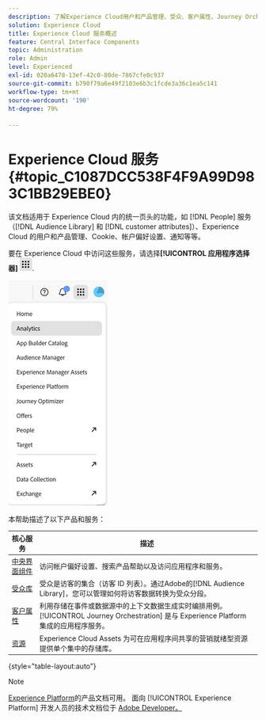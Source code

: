 ```yaml
---
description: 了解Experience Cloud用户和产品管理、受众、客户属性、Journey Orchestration、选件、位置、Experience Platform和Mobile Services。
solution: Experience Cloud
title: Experience Cloud 服务概述
feature: Central Interface Components
topic: Administration
role: Admin
level: Experienced
exl-id: 020a6478-13ef-42c0-80de-7867cfe0c937
source-git-commit: b790f79a6e49f2103e6b3c1fcde3a36c1ea5c141
workflow-type: tm+mt
source-wordcount: '190'
ht-degree: 79%

---
```


# Experience Cloud 服务 {#topic_C1087DCC538F4F9A99D983C1BB29EBE0}

该文档适用于 Experience Cloud 内的统一页头的功能，如 [!DNL People] 服务（[!DNL Audience Library] 和 [!DNL customer attributes]）、Experience Cloud 的用户和产品管理、Cookie、帐户偏好设置、通知等等。

要在 Experience Cloud 中访问这些服务，请选择&#x200B;**[!UICONTROL 应用程序选择器]**
![服务选择器](../assets/apps-icon.png).

![Experience Cloud 服务](../assets/platform-core-services.png)

本帮助描述了以下产品和服务：

| 核心服务 | 描述 |
|--- |--- |
| [中央界面组件](../experience-cloud.md) | 访问帐户偏好设置、搜索产品帮助以及访问应用程序和服务。 |
| [受众库](audiences/overview.md) | 受众是访客的集合（访客 ID 列表）。通过Adobe的[!DNL Audience Library]，您可以管理如何将访客数据转换为受众分段。 |
| [客户属性](customer-attributes/attributes.md) | 利用存储在事件或数据源中的上下文数据生成实时编排用例。[!UICONTROL Journey Orchestration] 是与 Experience Platform 集成的应用程序服务。 |
| [资源](assets/experience-cloud-assets.md) | Experience Cloud Assets 为可在应用程序间共享的营销就绪型资源提供单个集中的存储库。 |

{style="table-layout:auto"}

>[!NOTE]
>
>[Experience Platform](https://experienceleague.adobe.com/docs/experience-platform/landing/home.html?lang=zh-Hans)的产品文档可用。 面向 [!UICONTROL Experience Platform] 开发人员的技术文档位于 [Adobe Developer。](https://developer.adobe.com/apis)
